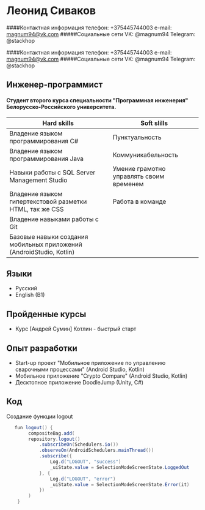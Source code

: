 # Леонид Сиваков
####Контактная информация
телефон: +375445744003 
e-mail: magnum94@vk.com 
#####Социальные сети
VK: @magnum94
Telegram: @stackhop

####Контактная информация
телефон: +375445744003
e-mail: magnum94@vk.com
#####Социальные сети
VK: @magnum94
Telegram: @stackhop

## Инженер-программист
#### Студент второго курса специальности "Программная инженерия" Белорусско-Российского университета.

|Hard skills| Soft slills|
|-------------|------------|
|Владение языком программирования С#|Пунктуальность|
|Владение языком программирования Java|Коммуникабельность|
|Навыки работы с SQL Server Management Studio|Умение грамотно управлять своим временем|
|Владение языком гипертекстовой разметки HTML, так же CSS|Работа в команде|
|Владение навыками работы с Git| |
|Базовые навыки создания мобильных приложений (AndroidStudio, Kotlin)| |

## Языки
* Русский
* English (B1)

## Пройденные курсы
* Курс [Андрей Сумин] Котлин - быстрый старт

## Опыт разработки
* Start-up проект "Мобильное приложение по управлению сварочными процессами" (Android Studio, Kotlin)
* Мобильное приложение "Crypto Compare" (Android Studio, Kotlin)
* Десктопное приложение DoodleJump (Unity, C#)

## Код
Создание функции logout
```java
   fun logout() {
        compositeBag.add(
        repository.logout()
            .subscribeOn(Schedulers.io())
            .observeOn(AndroidSchedulers.mainThread())
            .subscribe({
                Log.d("LOGOUT", "success")
                _uiState.value = SelectionModeScreenState.LoggedOut
            }, {
                Log.d("LOGOUT", "error")
                _uiState.value = SelectionModeScreenState.Error(it)
            })
        )
    }
```